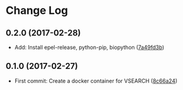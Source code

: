 # Change Log

## 0.2.0 (2017-02-28)
- Add:  Install epel-release, python-pip, biopython ([7a49fd3b](https://github.com/koash/vsearch-docekr/commit/7a49fd3b72c31ecfb938e3d9b7741304e3280c79))

## 0.1.0 (2017-02-27)
- First commit: Create a docker container for VSEARCH ([8c66a24](https://github.com/koash/vsearch-docekr/commit/8c66a2437d5b341e13a50ef662280f65b1367c19))
